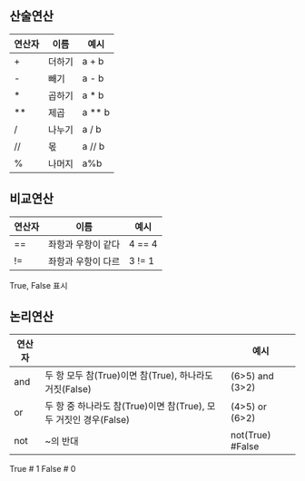 ## 산술연산

|연산자|이름|예시|
|------|---|---|
|+|더하기| a + b|
|-|빼기| a - b|
| * |곱하기| a * b|
| ** |제곱| a ** b|
| / |나누기| a / b|
| // |몫|a // b|
| % |나머지|a%b|

## 비교연산

|연산자|이름|예시|
|------|---|---|
|==|좌항과 우항이 같다| 4 == 4 |
|!=|좌항과 우항이 다르| 3 != 1|

True, False 표시

## 논리연산

|연산자||예시|
|------|---|---|
|and|두 항 모두 참(True)이면 참(True), 하나라도 거짓(False)| (6>5) and (3>2) |
|or|두 항 중 하나라도 참(True)이면 참(True), 모두 거짓인 경우(False) | (4>5) or (6>2)|
|not|~의 반대| not(True) #False |

True # 1
False # 0
